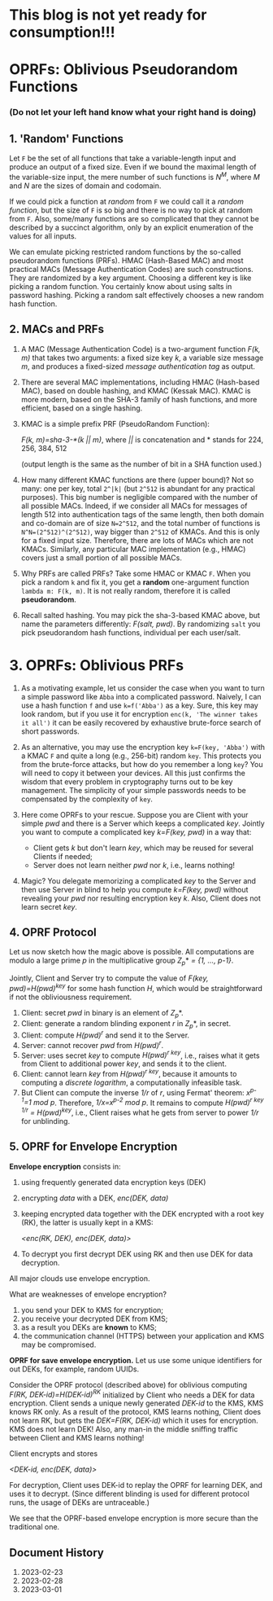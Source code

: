 # This blog is not yet ready for consumption!!!

# OPRFs: Oblivious Pseudorandom Functions
### (Do not let your left hand know what your right hand is doing)

## 1. 'Random' Functions

Let `F` be the set of all functions that take a variable-length 
input and produce an output of a fixed size. 
Even if we bound the maximal length of the variable-size input, 
the mere number of such functions is *N<sup>M</sup>*, where 
*M* and *N* are the sizes of domain and codomain.

If we could pick a function at *random* from `F` 
we could call it a *random function*, but the size of `F`
is so big and there is no way to pick at random from `F`.
Also, some/many functions are so complicated that they cannot
be described by a succinct algorithm, only by an explicit
enumeration of the values for all inputs.

We can emulate picking restricted random functions by 
the so-called pseudorandom functions (PRFs). 
HMAC (Hash-Based MAC) and most practical MACs (Message Authentication Codes) 
are such constructions. 
They are randomized by a key argument. Choosing 
a different key is like picking a random function.
You certainly know about using salts in password hashing.
Picking a random salt effectively chooses a new random hash function.


## 2. MACs and PRFs

1. A MAC (Message Authentication Code) is a two-argument function 
   *F(k, m)* that takes two arguments:
   a fixed size key *k*, a variable size message *m*, and produces a fixed-sized
   *message authentication tag* as output.

1. There are several MAC implementations, including HMAC (Hash-based MAC),
   based on double hashing, and
   KMAC (Kessak MAC). KMAC is more modern, based on the SHA-3 family of 
   hash functions, and more efficient, based on a single hashing.

1. KMAC is a simple prefix PRF (PseudoRandom Function):
   
   *F(k, m)=sha-3-\*(k || m)*, where *||* is concatenation and * stands for 224, 256, 384, 512 
   
   (output length is the same as the number of bit in a SHA function used.)

1. How many different KMAC functions are there (upper bound)? Not so many:
   one per key, total `2^|k|` (but `2^512` is abundant for any practical 
   purposes). This big number is negligible compared with the number of all
   possible MACs. Indeed, if we consider all MACs for messages of length 512 into
   authentication tags of the same length, then both domain and co-domain
   are of size `N=2^512`, and the total number of functions is 
   `N^N=(2^512)^(2^512)`, way bigger than `2^512` of KMACs. 
   And this is only for a fixed input size. Therefore, there are lots of MACs
   which are not KMACs. Similarly, any particular MAC implementation (e.g., HMAC)
   covers just a small portion of all possible MACs.

1. Why PRFs are called PRFs? Take some HMAC or KMAC `F`.
   When you pick a random `k` and fix it, you get a 
   **random** one-argument function `lambda m: F(k, m)`.
   It is not really random, therefore it is called **pseudorandom**.

1. Recall salted hashing. You may pick the sha-3-based KMAC above, but
   name the parameters differently: *F(salt, pwd)*.
   By randomizing `salt` you pick pseudorandom hash functions, individual 
   per each user/salt.


# 3. OPRFs: Oblivious PRFs

1. As a motivating example, let us consider the case when you want to turn a simple 
password like `Abba` into a complicated password. Naively, I can use a hash 
function `f` and use `k=f('Abba')` as a key. Sure, this key may look random, but 
if you use it for encryption `enc(k, 'The winner takes it all')` it can be easily 
recovered by exhaustive brute-force search of short passwords.

2. As an alternative, you may use the encryption key 
`k=F(key, 'Abba')` with a KMAC `F` and quite a long (e.g., 256-bit) random `key`. 
This protects you from the brute-force attacks, but how do you remember a long
`key`? You will need to copy it between your devices. All this just confirms the 
wisdom that every problem in cryptography turns out to be key management.
The simplicity of your simple passwords needs to be compensated by the complexity of `key`.

3. Here come OPRFs to your rescue. Suppose you are Client with your simple *pwd* and 
   there is a Server which keeps a complicated *key*. Jointly you want to
   compute a complicated key *k=F(key, pwd)* in a way that:
   - Client gets *k* but don't learn *key*, which may be reused 
     for several Clients if needed;
   - Server does not learn neither *pwd* nor *k*, i.e., learns nothing!
   
4. Magic? You delegate memorizing a complicated *key* to the Server and then 
   use Server in blind to help you compute *k=F(key, pwd)* without revealing
   your *pwd* nor resulting encryption key *k*. Also, Client does not learn secret *key*.
   

## 4. OPRF Protocol

Let us now sketch how the magic above is possible. All computations are 
modulo a large prime *p* in the multiplicative group 
*Z<sub>p</sub><sup>*</sup>* *= {1, ..., p-1}*.

Jointly, Client and Server try to compute the value of *F(key, pwd)=H(pwd)<sup>key</sup>*
for some hash function *H*,
which would be straightforward if not the obliviousness requirement.

1. Client: secret *pwd* in binary is an element of *Z<sub>p</sub><sup>*</sup>*.
1. Client: generate a random blinding exponent *r* in *Z<sub>p</sub><sup>*</sup>*, 
   in secret.
2. Client: compute *H(pwd)<sup>r</sup>* and send it to the Server.
1. Server: cannot recover *pwd* from *H(pwd)<sup>r</sup>*.
1. Server: uses secret *key* to compute *H(pwd)<sup>r key</sup>*, i.e., raises what 
   it gets from Client to additional power *key*, and sends it to the client.
2. Client: cannot learn *key* from *H(pwd)<sup>r key</sup>*, because it amounts
   to computing a *discrete logarithm*, a computationally infeasible task.
1. But Client can compute the inverse *1/r* of *r*, using Fermat' theorem:
   *x<sup>p-1</sup>=1 mod p*. Therefore, *1/x=x<sup>p-2</sup> mod p*. It remains to
   compute *H(pwd)<sup>r key 1/r</sup> = H(pwd)<sup>key</sup>*, i.e., 
   Client raises what he gets from server 
   to power *1/r* for unblinding.


## 5. OPRF for Envelope Encryption

**Envelope encryption** consists in:

1. using frequently generated data encryption keys (DEK)
2. encrypting *data* with a DEK, *enc(DEK, data)*
3. keeping encrypted data together with the DEK encrypted
   with a root key (RK), the latter is usually kept in a KMS:

   *<enc(RK, DEK), enc(DEK, data)>*

4. To decrypt you first decrypt DEK using RK and then use DEK for data
   decryption.

All major clouds use envelope encryption.

What are weaknesses of envelope encryption?

1. you send your DEK to KMS for encryption;
2. you receive your decrypted DEK from KMS;
3. as a result you DEKs are **known** to KMS;
4. the communication channel (HTTPS) between your application 
   and KMS may be compromised.

**OPRF for save envelope encryption.**
Let us use some unique identifiers for out DEKs, for example, 
random UUIDs.

Consider the OPRF protocol (described above) for oblivious 
computing *F(RK, DEK-id)=H(DEK-id)<sup>RK</sup>*
initialized by Client who needs a DEK for data encryption.
Client sends a unique newly generated *DEK-id* to the KMS, 
KMS knows RK only. As a result of the protocol, KMS learns nothing, Client does not learn RK,
but gets the *DEK=F(RK, DEK-id)* which it uses for encryption.
KMS does not learn DEK! Also, any man-in the middle sniffing 
traffic between Client and KMS learns nothing!

Client encrypts and stores

*<DEK-id, enc(DEK, data)>*

For decryption, Client uses DEK-id to replay the OPRF for learning DEK,
and uses it to decrypt. (Since different blinding is used for different
protocol runs, the usage of DEKs are untraceable.)

We see that the OPRF-based envelope encryption is more secure than the
traditional one.


## Document History

1. 2023-02-23
2. 2023-02-28
3. 2023-03-01
